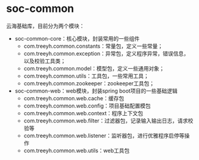 # soc-common
云海基础库，目前分为两个模块：
* soc-common-core：核心模块，封装常用的一些组件
    * com.treeyh.common.constants：常量包，定义一些常量；
    * com.treeyh.common.exception：异常包，定义程序异常，错误信息，以及校验工具类；
    * com.treeyh.common.model：模型包，定义一些通用对象；
    * com.treeyh.common.utils：工具包，一些常用工具；
    * com.treeyh.common.zookeeper：zookeeper工具包；
* soc-common-web：web模块，封装spring boot项目的一些基础逻辑
    * com.treeyh.common.web.cache：缓存包
    * com.treeyh.common.web.config：项目基础配置模包
    * com.treeyh.common.web.context：程序上下文包
    * com.treeyh.common.web.filter：过滤器包，记录输入输出日志，请求校验等
    * com.treeyh.common.web.listener：监听器包，进行优雅程序启停等操作
    * com.treeyh.common.web.utils：web工具包
